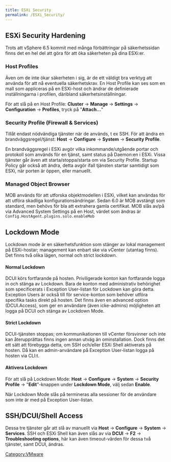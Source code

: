 ```yaml
---
title: ESXi Security
permalink: /ESXi_Security/
---
```


ESXi Security Hardening
-----------------------

Trots att vSphere 6.5 kommit med många förbättringar på säkerhetssidan
finns det en hel del att göra för att öka säkerheten på dina ESXi:er.

### Host Profiles

Även om de inte ökar säkerheten i sig, är de ett väldigt bra verktyg att
använda för att nå eventuella säkerhetskrav. En Host Profile kan ses som
en mall som appliceras på en ESXi-host och ändrar de definierade
inställningarna i profilen, däribland säkerhetsinställningar.

För att slå på en Host Profile: **Cluster** -\> **Manage** -\>
**Settings** -\> **Configuration** -\> **Profiles**, tryck på
"**Attach...**"

### Security Profile (Firewall & Services)

Tillåt endast nödvändiga tjänster när de används, t ex SSH. För att
ändra en brandväggsregel/tjänst: **Host** -\> **Configure** -\>
**System** -\> **Security Profile**.

En brandväggsregel i ESXi avgör vilka inkommande/utgående portar och
protokoll som används för en tjänst, samt status på Daemon:en i ESXi.
Vissa tjänster går även att starta/stoppa/starta om via Security
Profile. Startup Policy går också att ändra, detta avgör ifall tjänsten
startar samtidigt som ESXi, när porten är öppen, eller manuellt.

### Managed Object Browser

MOB används för att utforska objektmodellen i ESXi, vilket kan användas
för att utföra skadliga konfigurationsändringar. Sedan 6.0 är MOB
avstängt som standard, men behövs för bla att extrahera gamla
certifikat. MOB slås av/på via Advanced System Settings på en Host,
värdet som ändras är `Config.HostAgent.plugins.solo.enableMob`

Lockdown Mode
-------------

Lockdown mode är en säkerhetsfunktion som stänger av lokal management på
ESXi-hostar; management kan enbart ske via vCenter (utantag finns). Det
finns två olika lägen, normal och strict lockdown.

#### Normal Lockdown

DCUI körs fortfarande på hosten. Priviligerade konton kan fortfarande
logga in och stänga av Lockdown. Bara de konton med administrativ
behörighet som specificerats i Exception User-listan för Lockdown kan
göra detta. Exception Users är också till för service-konton som behöver
utföra specifika tasks direkt på hosten. Det finns även en advanced
option (DCUI.Access), som ger en användare (även icke-admins)
möjligheten att logga på DCUI och stänga av Lockdown Mode.

#### Strict Lockdown

DCUI-tjänsten stoppas; om kommunikationen till vCenter försvinner och
inte kan återupprättas finns ingen annan utväg än ominstallation. Dock
finns det ett sätt att förebygga detta, om SSH och/eller ESXi Shell
aktiverats på hosten. Då kan en admin-användare på Exception User-listan
logga på hosten via CLI:t.

#### Aktivera Lockdown

För att slå på Lockdown Mode: **Host** -\> **Configure** -\> **System**
-\> **Security Profile** -\> "**Edit**"-knappen under **Lockdown Mode**,
välj sedan **Enable**.

När Lockdown Mode slås på termineras alla sessioner för de användare som
inte är med på Exception User-listan.

SSH/DCUI/Shell Access
---------------------

Dessa tre tjänster går att slå av manuellt via **Host** -\>
**Configure** -\> **System** -\> **Services**. SSH och ESXi Shell kan
även slås av via **DCUI** -\> **F2** -\> **Troubleshooting options**,
här kan även timeout-värden för dessa två tjänster, samt DCUI, ändras.

[Category:VMware](/Category:VMware "wikilink")